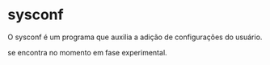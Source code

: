 # sysconf

O sysconf é um programa que auxilia a adição de configurações do usuário. 

se encontra no momento em fase experimental.
